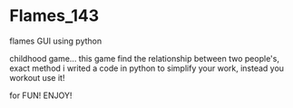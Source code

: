 # Flames_143
flames GUI using python

childhood game... this game find the relationship between
two people's, exact method i writed a code in python
to simplify your work, instead you workout use it!

for FUN! ENJOY!
